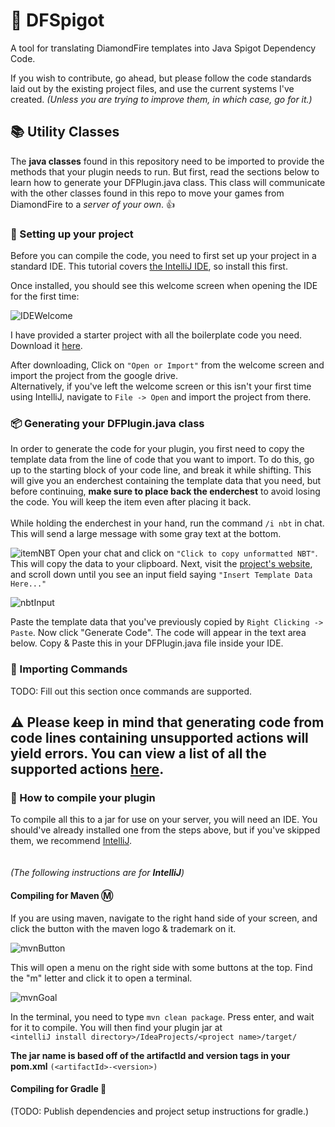# 💎 DFSpigot
A tool for translating DiamondFire templates into Java Spigot Dependency Code.&nbsp;

If you wish to contribute, go ahead, but please follow the code standards laid out by the existing project files, and use the current systems I've created.
*(Unless you are trying to improve them, in which case, go for it.)*


## 📚 Utility Classes
The **java classes** found in this repository need to be imported to provide the methods that your plugin needs to run. But first, read the sections below to learn how to generate your DFPlugin.java class. This class will communicate with the other classes found in this repo to move your games from DiamondFire to a *server of your own*. 👍

### 💾 Setting up your project
Before you can compile the code, you need to first set up your project in a standard IDE. This tutorial covers [the IntelliJ IDE](https://www.jetbrains.com/idea/download/download-thanks.html?platform=windows&code=IIC), so install this first.

Once installed, you should see this welcome screen when opening the IDE for the first time:


![IDEWelcome](https://user-images.githubusercontent.com/106038003/179754749-bd1dd846-dc9e-4969-adad-cf449aefd0ec.png)

I have provided a starter project with all the boilerplate code you need. Download it [here](https://drive.google.com/drive/folders/17_R8zd2wP7fS9Sk1wV10HNqDKZxBQKew?usp=sharing).<br>

After downloading, Click on `"Open or Import"` from the welcome screen and import the project from the google drive.
<br>
Alternatively, if you've left the welcome screen or this isn't your first time using IntelliJ, navigate to `File -> Open` and import the project from there.

### 📦 Generating your DFPlugin.java class
In order to generate the code for your plugin, you first need to copy the template data from the line of code that you want to import. To do this, go up to the starting block of your code line, and break it while shifting. This will give you an enderchest containing the template data that you need, but before continuing, **make sure to place back the enderchest** to avoid losing the code. You will keep the item even after placing it back.
<br><br>
While holding the enderchest in your hand, run the command `/i nbt` in chat. This will send a large message with some gray text at the bottom.


![itemNBT](https://user-images.githubusercontent.com/106038003/179759270-3ab19a91-d937-4e7d-9895-906abb05672d.png)
Open your chat and click on `"Click to copy unformatted NBT"`. This will copy the data to your clipboard. Next, visit the [project's website](https://dfspigot.wonk2.repl.co/), and scroll down until you see an input field saying `"Insert Template Data Here..."`


![nbtInput](https://user-images.githubusercontent.com/106038003/179760177-955f575e-23c7-47bc-8d73-f0d9bd90974b.png)

Paste the template data that you've previously copied by `Right Clicking -> Paste`. Now click "Generate Code". The code will appear in the text area below. Copy & Paste this in your DFPlugin.java file inside your IDE.
<br>

### 🎁 Importing Commands
TODO: Fill out this section once commands are supported.

## ⚠️ Please keep in mind that generating code from code lines containing unsupported actions will yield errors. You can view a list of all the supported actions [here](https://github.com/Wonkers0/DFSpigot/blob/main/supported_actions.md).



### 📙 How to compile your plugin
To compile all this to a jar for use on your server, you will need an IDE. You should've already installed one from the steps above, but if you've skipped them, we recommend [IntelliJ](https://www.jetbrains.com/idea/download/download-thanks.html?platform=windows&code=IIC). 
<br>
<br>
<br>
*(The following instructions are for **IntelliJ**)*
#### Compiling for Maven Ⓜ️
If you are using maven, navigate to the right hand side of your screen, and click the button with the maven logo & trademark on it.


![mvnButton](https://user-images.githubusercontent.com/106038003/179745648-7885d6f1-25dd-45fa-b743-60bb19eabd8e.png)

This will open a menu on the right side with some buttons at the top. Find the "m" letter and click it to open a terminal.


![mvnGoal](https://user-images.githubusercontent.com/106038003/179752913-1f8f6f33-62d6-49ae-b161-5d20b1d90c7a.png)


In the terminal, you need to type `mvn clean package`. Press enter, and wait for it to compile. You will then find your plugin jar at <br> 
`<intelliJ install directory>/IdeaProjects/<project name>/target/`

**The jar name is based off of the artifactId and version tags in your pom.xml** `(<artifactId>-<version>)`

#### Compiling for Gradle 🐘
(TODO: Publish dependencies and project setup instructions for gradle.)

